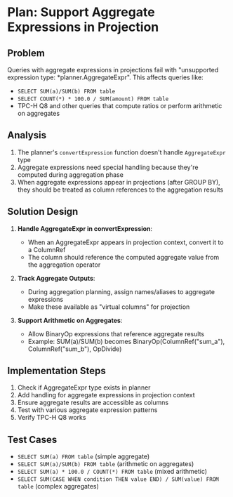 # Plan: Support Aggregate Expressions in Projection

## Problem
Queries with aggregate expressions in projections fail with "unsupported expression type: *planner.AggregateExpr". This affects queries like:
- `SELECT SUM(a)/SUM(b) FROM table`
- `SELECT COUNT(*) * 100.0 / SUM(amount) FROM table`
- TPC-H Q8 and other queries that compute ratios or perform arithmetic on aggregates

## Analysis
1. The planner's `convertExpression` function doesn't handle `AggregateExpr` type
2. Aggregate expressions need special handling because they're computed during aggregation phase
3. When aggregate expressions appear in projections (after GROUP BY), they should be treated as column references to the aggregation results

## Solution Design
1. **Handle AggregateExpr in convertExpression**:
   - When an AggregateExpr appears in projection context, convert it to a ColumnRef
   - The column should reference the computed aggregate value from the aggregation operator

2. **Track Aggregate Outputs**:
   - During aggregation planning, assign names/aliases to aggregate expressions
   - Make these available as "virtual columns" for projection

3. **Support Arithmetic on Aggregates**:
   - Allow BinaryOp expressions that reference aggregate results
   - Example: SUM(a)/SUM(b) becomes BinaryOp(ColumnRef("sum_a"), ColumnRef("sum_b"), OpDivide)

## Implementation Steps
1. Check if AggregateExpr type exists in planner
2. Add handling for aggregate expressions in projection context
3. Ensure aggregate results are accessible as columns
4. Test with various aggregate expression patterns
5. Verify TPC-H Q8 works

## Test Cases
- `SELECT SUM(a) FROM table` (simple aggregate)
- `SELECT SUM(a)/SUM(b) FROM table` (arithmetic on aggregates)
- `SELECT SUM(a) * 100.0 / COUNT(*) FROM table` (mixed arithmetic)
- `SELECT SUM(CASE WHEN condition THEN value END) / SUM(value) FROM table` (complex aggregates)